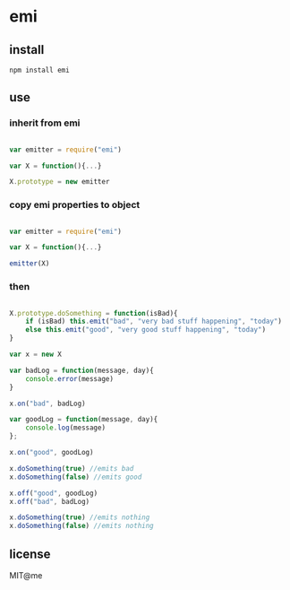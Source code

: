 # emi

## install

```
npm install emi
```

## use

### inherit from emi

```javascript

var emitter = require("emi")

var X = function(){...}

X.prototype = new emitter

```

### copy emi properties to object

```javascript

var emitter = require("emi")

var X = function(){...}

emitter(X)

```

### then

```javascript

X.prototype.doSomething = function(isBad){
	if (isBad) this.emit("bad", "very bad stuff happening", "today")
	else this.emit("good", "very good stuff happening", "today")
}

var x = new X

var badLog = function(message, day){
	console.error(message)
}

x.on("bad", badLog)

var goodLog = function(message, day){
	console.log(message)
};

x.on("good", goodLog)

x.doSomething(true) //emits bad
x.doSomething(false) //emits good

x.off("good", goodLog)
x.off("bad", badLog)

x.doSomething(true) //emits nothing
x.doSomething(false) //emits nothing

```
## license

MIT@me


